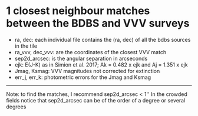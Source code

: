 # 1 closest neighbour matches between the BDBS and VVV surveys 
- ra, dec: each individual file contains the (ra, dec) of all the bdbs sources in the tile
- ra_vvv, dec_vvv: are the coordinates of the closest VVV match
- sep2d_arcsec: is the angular separation in arcseconds
- ejk: E(J-K) as in Simion et al. 2017; Ak = 0.482 x ejk and Aj = 1.351 x ejk
- Jmag, Ksmag: VVV magnitudes not corrected for extinction
- err_j, err_k: photometric errors for the Jmag and Ksmag

-----------------------------
Note: to find the matches, I recommend sep2d_arcsec < 1''
In the crowded fields notice that sep2d_arcsec can be of the order of a degree or several degrees

